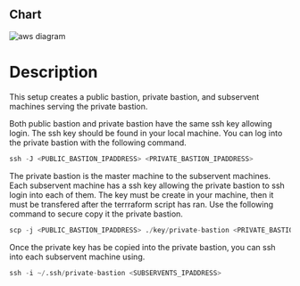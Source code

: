 ## Chart

![aws diagram](https://github.com/otherotter/learn-terraform/blob/master/VPC-Public-Private-Bastion.png)

# Description
This setup creates a public bastion, private bastion, and subservent machines serving the private bastion.

Both public bastion and private bastion have the same ssh key allowing login. The ssh key should be found in your local machine. You can log into the private bastion with the following command.
```python
ssh -J <PUBLIC_BASTION_IPADDRESS> <PRIVATE_BASTION_IPADDRESS>
```

The private bastion is the master machine to the subservent machines. Each subservent machine has a ssh key allowing the private bastion to ssh login into each of them. The key must be create in your machine, then it must be transfered after the terrraform script has ran. Use the following command to secure copy it the private bastion.
```python
scp -j <PUBLIC_BASTION_IPADDRESS> ./key/private-bastion <PRIVATE_BASTION_IPADDRESS>:~/.ssh
```

Once the private key has be copied into the private bastion, you can ssh into each subservent machine using.
```python
ssh -i ~/.ssh/private-bastion <SUBSERVENTS_IPADDRESS>
```



